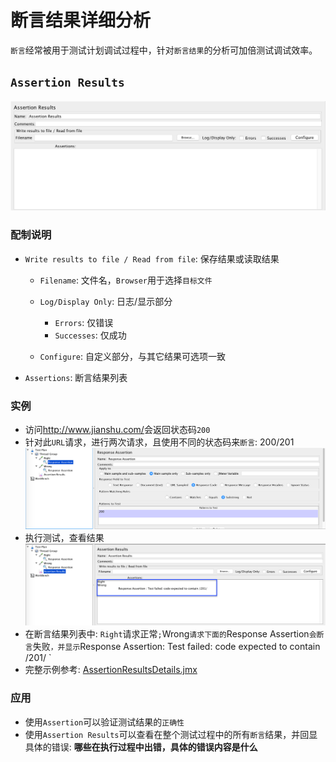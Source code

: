 # 断言结果详细分析

`断言`经常被用于测试计划调试过程中，针对`断言结果`的分析可加倍测试调试效率。

## `Assertion Results`

![](../img/AssertionResults.png)

### 配制说明

- `Write results to file / Read from file`: 保存结果或读取结果

  - `Filename`: 文件名，`Browser`用于选择`目标文件`
  - `Log/Display Only`: 日志/显示部分

    - `Errors`: 仅错误
    - `Successes`: 仅成功

  - `Configure`: 自定义部分，与其它结果可选项一致

- `Assertions`: 断言结果列表

### 实例

- 访问<http://www.jianshu.com/>会返回状态码`200`
- 针对此`URL`请求，进行两次请求，且使用不同的状态码来`断言`: 200/201 ![](../img/AssertionResults-Sample1.png)
- 执行测试，查看结果 ![](../img/AssertionResults-Sample2.png)
- 在断言结果列表中: `Right`请求正常`;`Wrong`请求下面的`Response Assertion`会断言`失败`，并显示`Response Assertion: Test failed: code expected to contain /201/ `
- 完整示例参考: [AssertionResultsDetails.jmx](../src/chapter4/AssertionResultsDetails.jmx)

### 应用

- 使用`Assertion`可以验证测试结果的`正确性`
- 使用`Assertion Results`可以查看在整个测试过程中的所有`断言`结果，并回显具体的错误: **哪些在执行过程中出错，具体的错误内容是什么**
